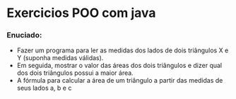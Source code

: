 # Exercicios POO com java
### Enuciado:
- Fazer um programa para ler as medidas dos lados de dois triângulos X e Y (suponha medidas
válidas).
- Em seguida, mostrar o valor das áreas dos dois triângulos e dizer qual dos dois triângulos
possui a maior área.
- A fórmula para calcular a área de um triângulo a partir das medidas de seus lados a, b e c

